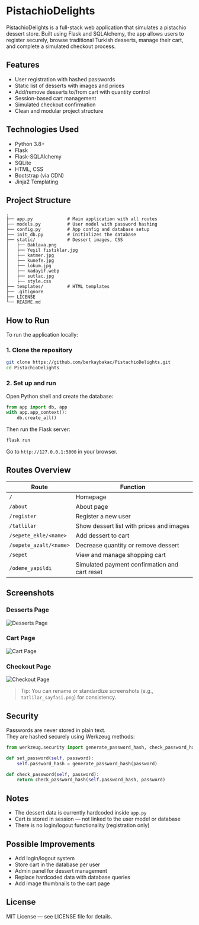 # PistachioDelights

PistachioDelights is a full-stack web application that simulates a pistachio dessert store. Built using Flask and SQLAlchemy, the app allows users to register securely, browse traditional Turkish desserts, manage their cart, and complete a simulated checkout process.

## Features

- User registration with hashed passwords  
- Static list of desserts with images and prices  
- Add/remove desserts to/from cart with quantity control  
- Session-based cart management  
- Simulated checkout confirmation  
- Clean and modular project structure  

## Technologies Used

- Python 3.8+  
- Flask  
- Flask-SQLAlchemy  
- SQLite  
- HTML, CSS  
- Bootstrap (via CDN)  
- Jinja2 Templating  

## Project Structure

```
.
├── app.py             # Main application with all routes
├── models.py          # User model with password hashing
├── config.py          # App config and database setup
├── init_db.py         # Initializes the database
├── static/            # Dessert images, CSS
│   ├── Baklava.png
│   ├── Yeşil fıstıklar.jpg
│   ├── katmer.jpg
│   ├── kunefe.jpg
│   ├── lokum.jpg
│   ├── kadayif.webp
│   ├── sutlac.jpg
│   ├── style.css
├── templates/         # HTML templates
├── .gitignore
├── LICENSE
└── README.md
```

## How to Run

To run the application locally:

### 1. Clone the repository

```bash
git clone https://github.com/berkaybakac/PistachioDelights.git
cd PistachioDelights
```

### 2. Set up and run

Open Python shell and create the database:

```python
from app import db, app
with app.app_context():
    db.create_all()
```

Then run the Flask server:

```bash
flask run
```

Go to `http://127.0.0.1:5000` in your browser.

## Routes Overview

| Route                   | Function                                      |
|------------------------|-----------------------------------------------|
| `/`                    | Homepage                                       |
| `/about`               | About page                                     |
| `/register`            | Register a new user                            |
| `/tatlilar`            | Show dessert list with prices and images       |
| `/sepete_ekle/<name>`  | Add dessert to cart                            |
| `/sepete_azalt/<name>` | Decrease quantity or remove dessert            |
| `/sepet`               | View and manage shopping cart                  |
| `/odeme_yapildi`       | Simulated payment confirmation and cart reset  |

## Screenshots

### Desserts Page

![Desserts Page](static/Baklava.png)

### Cart Page

![Cart Page](static/katmer.jpg)

### Checkout Page

![Checkout Page](static/sutlac.jpg)

> Tip: You can rename or standardize screenshots (e.g., `tatlilar_sayfasi.png`) for consistency.

## Security

Passwords are never stored in plain text.  
They are hashed securely using Werkzeug methods:

```python
from werkzeug.security import generate_password_hash, check_password_hash

def set_password(self, password):
    self.password_hash = generate_password_hash(password)

def check_password(self, password):
    return check_password_hash(self.password_hash, password)
```

## Notes

- The dessert data is currently hardcoded inside `app.py`
- Cart is stored in session — not linked to the user model or database
- There is no login/logout functionality (registration only)

## Possible Improvements

- Add login/logout system  
- Store cart in the database per user  
- Admin panel for dessert management  
- Replace hardcoded data with database queries  
- Add image thumbnails to the cart page  

## License

MIT License — see LICENSE file for details.

